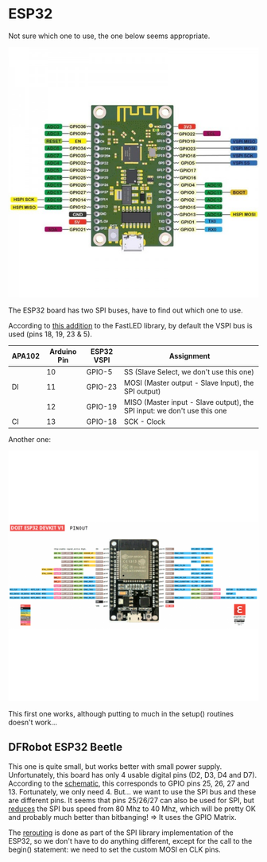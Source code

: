 # ESP32

Not sure which one to use, the one below seems appropriate.

![](esp32-d0wdq6-development-board-with-wifi-and-bluetooth-pinout-600x600.jpg)

The ESP32 board has two SPI buses, have to find out which one to use.

According to [this addition](https://github.com/FastLED/FastLED/pull/1047/files) to the FastLED library, by default the VSPI bus is used (pins 18, 19, 23 & 5).

|APA102|Arduino Pin|ESP32 VSPI|Assignment|
|------|-----------|----------|----------|
||10|GPIO-5|SS (Slave Select, we don't use this one)
|DI|11|GPIO-23|MOSI (Master output - Slave Input), the SPI output)|
||12|GPIO-19|MISO (Master input - Slave output), the SPI input: we don't use this one|
|CI|13|GPIO-18|SCK - Clock|

Another one:

![](pinoutDOIT32devkitv1-1500x1500w.png)

This first one works, although putting to much in the setup() routines doesn't work...

## DFRobot ESP32 Beetle

This one is quite small, but works better with small power supply. Unfortunately, this board has only 4 usable digital pins (D2, D3, D4 and D7). According to the [schematic](https://dfimg.dfrobot.com/nobody/wiki/7b54fd959282196194c6370a9b2a8f2d.pdf), this corresponds to GPIO pins 25, 26, 27 and 13. Fortunately, we only need 4. But... we want to use the SPI bus and these are different pins. It seems that pins 25/26/27 can also be used for SPI, but [reduces](https://docs.espressif.com/projects/esp-idf/en/latest/esp32/api-reference/peripherals/spi_master.html) the SPI bus speed from 80 Mhz to 40 Mhz, which will be pretty OK and probably much better than bitbanging! => It uses the GPIO Matrix.

The [rerouting](https://www.esp32.com/viewtopic.php?t=1929) is done as part of the SPI library implementation of the ESP32, so we don't have to do anything different, except for the call to the begin() statement: we need to set the custom MOSI en CLK pins.
